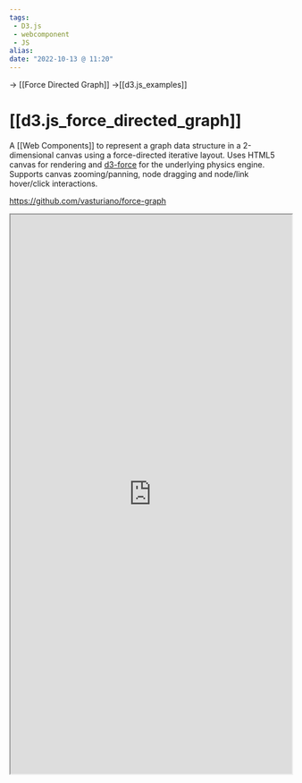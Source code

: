 ```yaml
---
tags:
 - D3.js
 - webcomponent
 - JS
alias: 
date: "2022-10-13 @ 11:20"
---
```

-> [[Force Directed Graph]] 
->[[d3.js_examples]]

# [[d3.js_force_directed_graph]]
A [[Web Components]] to represent a graph data structure in a 2-dimensional canvas using a force-directed iterative layout. Uses HTML5 canvas for rendering and [d3-force](https://github.com/d3/d3-force) for the underlying physics engine. Supports canvas zooming/panning, node dragging and node/link hover/click interactions.


https://github.com/vasturiano/force-graph 

<iframe style="width: 100%; height: 1000px; overflow: hidden; background: #FFFF"  src="https://github.com/vasturiano/force-graph" width="100" height="100" scrolling="no">Iframes not supported</iframe>
